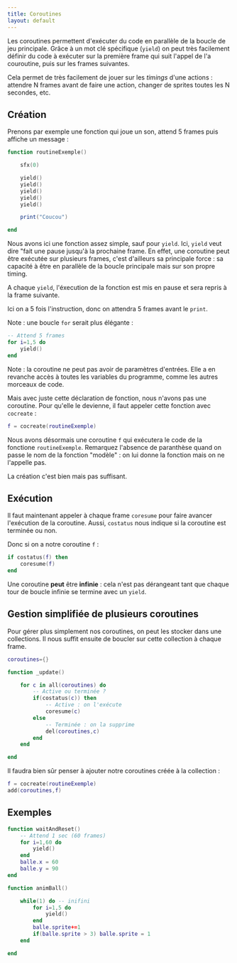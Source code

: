 ```yaml
---
title: Coroutines
layout: default
---
```


Les coroutines permettent d'exécuter du code en parallèle de la boucle de jeu principale. Grâce à un mot clé spécifique (`yield`) on peut très facilement définir du code à exécuter sur la première frame qui suit l'appel de l'a couroutine, puis sur les frames suivantes.

Cela permet de très facilement de jouer sur les *timings* d'une actions : attendre N frames avant de faire une action, changer de sprites toutes les N secondes, etc.

## Création

Prenons par exemple une fonction qui joue un son, attend 5 frames puis affiche un message :

```lua
function routineExemple()

	sfx(0)

	yield()
	yield()
	yield()
	yield()
	yield()

	print("Coucou")

end
```

Nous avons ici une fonction assez simple, sauf pour `yield`. Ici, `yield` veut dire "fait une pause jusqu'à la prochaine frame.
En effet, une coroutine peut être exécutée sur plusieurs frames, c'est d'ailleurs sa principale force : sa capacité à être en parallèle de la boucle principale mais sur son propre timing.

A chaque `yield`, l'éxecution de la fonction est mis en pause et sera repris à la frame suivante. 

Ici on a 5 fois l'instruction, donc on attendra 5 frames avant le `print`. 

Note : une boucle `for` serait plus élégante :

```lua
-- Attend 5 frames
for i=1,5 do
	yield()
end
```

Note : la coroutine ne peut pas avoir de paramètres d'entrées. Elle a en revanche accès à toutes les variables du programme, comme les autres morceaux de code.

Mais avec juste cette déclaration de fonction, nous n'avons pas une coroutine. Pour qu'elle le devienne, il faut appeler cette fonction avec `cocreate` :

```lua
f = cocreate(routineExemple)
```

Nous avons désormais une coroutine `f` qui exécutera le code de la fonctione `routineExemple`. Remarquez l'absence de paranthèse quand on passe le nom de la fonction "modèle" : on lui donne la fonction mais on ne l'appelle pas.

La création c'est bien mais pas suffisant.

## Exécution

Il faut maintenant appeler à chaque frame `coresume` pour faire avancer l'exécution de la coroutine. Aussi, `costatus` nous indique si la coroutine est terminée ou non.

Donc si on a notre coroutine `f` :

```lua
if costatus(f) then
	coresume(f)
end
```

Une coroutine **peut** être **infinie** : cela n'est pas dérangeant tant que chaque tour de boucle infinie se termine avec un `yield`.

## Gestion simplifiée de plusieurs coroutines

Pour gérer plus simplement nos coroutines, on peut les stocker dans une collections. Il nous suffit ensuite de boucler sur cette collection à chaque frame.

```lua
coroutines={}

function _update()

	for c in all(coroutines) do
		-- Active ou terminée ?
		if(costatus(c)) then
			-- Active : on l'exécute
			coresume(c)
		else
			-- Terminée : on la supprime 
			del(coroutines,c)
		end
	end

end
```

Il faudra bien sûr penser à ajouter notre coroutines créée à la collection :

```lua
f = cocreate(routineExemple)
add(coroutines,f)
```

## Exemples

```lua
function waitAndReset() 
	-- Attend 1 sec (60 frames)
	for i=1,60 do
		yield()
	end
	balle.x = 60
	balle.y = 90
end
```

```lua
function animBall() 

	while(1) do -- inifini
		for i=1,5 do
			yield()
		end
		balle.sprite+=1
		if(balle.sprite > 3) balle.sprite = 1
	end

end
```
